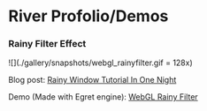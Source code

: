 # River Profolio/Demos

### Rainy Filter Effect
![](./gallery/snapshots/webgl_rainyfilter.gif = 128x)

Blog post: [Rainy Window Tutorial In One Night](https://medium.com/%E4%BA%8C%E6%B5%81%E9%81%8A%E6%88%B2%E9%96%8B%E7%99%BC/the-art-of-code-rainy-window-tutorial-in-one-night-16f5c8d216fa?source=friends_link&sk=fcea4f7b6daf7e75ce4f9f5f3591d096)

Demo (Made with Egret engine): [WebGL Rainy Filter](https://riveranb.github.io/riverfolio/gallery/webgl/rainy/index.html)
